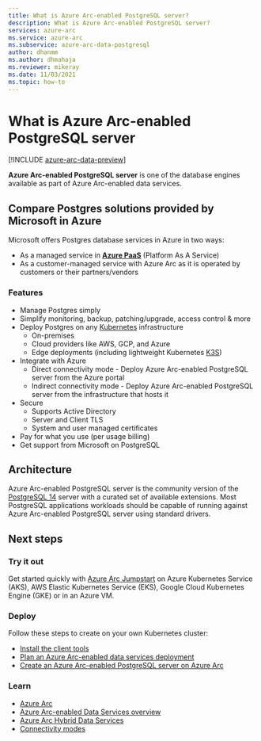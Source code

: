 ```yaml
---
title: What is Azure Arc-enabled PostgreSQL server?
description: What is Azure Arc-enabled PostgreSQL server?
services: azure-arc
ms.service: azure-arc
ms.subservice: azure-arc-data-postgresql
author: dhanmm
ms.author: dhmahaja
ms.reviewer: mikeray
ms.date: 11/03/2021
ms.topic: how-to
---
```


# What is Azure Arc-enabled PostgreSQL server

[!INCLUDE [azure-arc-data-preview](../../../includes/azure-arc-data-preview.md)]



**Azure Arc-enabled PostgreSQL server** is one of the database engines available as part of Azure Arc-enabled data services. 

## Compare Postgres solutions provided by Microsoft in Azure

Microsoft offers Postgres database services in Azure in two ways:
- As a managed service in **[Azure PaaS](https://portal.azure.com/#create/Microsoft.PostgreSQLServer)** (Platform As A Service)
- As a customer-managed service with Azure Arc as it is operated by customers or their partners/vendors

### Features

- Manage Postgres simply
- Simplify monitoring, backup, patching/upgrade, access control & more
- Deploy Postgres on any [Kubernetes](https://kubernetes.io/) infrastructure
    - On-premises
    - Cloud providers like AWS, GCP, and Azure
    - Edge deployments (including lightweight Kubernetes [K3S](https://k3s.io/))
- Integrate with Azure
    - Direct connectivity mode - Deploy Azure Arc-enabled PostgreSQL server from the Azure portal
    - Indirect connectivity mode - Deploy Azure Arc-enabled PostgreSQL server from the infrastructure that hosts it
- Secure
    - Supports Active Directory
    - Server and Client TLS
    - System and user managed certificates
- Pay for what you use (per usage billing)
- Get support from Microsoft on PostgreSQL

## Architecture

Azure Arc-enabled PostgreSQL server is the community version of the [PostgreSQL 14](https://www.postgresql.org/) server with a curated set of available extensions. Most PostgreSQL applications workloads should be capable of running against Azure Arc-enabled PostgreSQL server using standard drivers.


## Next steps

### Try it out

Get started quickly with [Azure Arc Jumpstart](https://github.com/microsoft/azure_arc#azure-arc-enabled-data-services) on Azure Kubernetes Service (AKS), AWS Elastic Kubernetes Service (EKS), Google Cloud Kubernetes Engine (GKE) or in an Azure VM.

### Deploy

Follow these steps to create on your own Kubernetes cluster:
- [Install the client tools](install-client-tools.md)
- [Plan an Azure Arc-enabled data services deployment](plan-azure-arc-data-services.md)
- [Create an Azure Arc-enabled PostgreSQL server on Azure Arc](create-postgresql-server.md) 

### Learn
- [Azure Arc](https://aka.ms/azurearc)
- [Azure Arc-enabled Data Services overview](overview.md)
- [Azure Arc Hybrid Data Services](https://azure.microsoft.com/services/azure-arc/hybrid-data-services)
- [Connectivity modes](connectivity.md)



